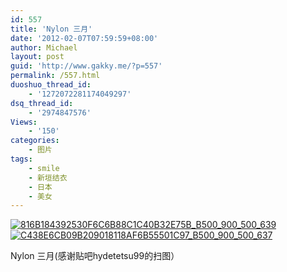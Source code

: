```yaml
---
id: 557
title: 'Nylon 三月'
date: '2012-02-07T07:59:59+08:00'
author: Michael
layout: post
guid: 'http://www.gakky.me/?p=557'
permalink: /557.html
duoshuo_thread_id:
    - '1272072281174049297'
dsq_thread_id:
    - '2974847576'
Views:
    - '150'
categories:
    - 图片
tags:
    - smile
    - 新垣结衣
    - 日本
    - 美女
---
```


[![816B184392530F6C6B88C1C40B32E75B_B500_900_500_639](http://www.yui-aragaki.org/wp-content/uploads/img/816B184392530F6C6B88C1C40B32E75B_B500_900_500_639.jpeg)](http://www.yui-aragaki.org/wp-content/uploads/img/816B184392530F6C6B88C1C40B32E75B_B1280_1280_800_1023.jpeg) [![C438E6CB09B209018118AF6B55501C97_B500_900_500_637](http://www.yui-aragaki.org/wp-content/uploads/img/C438E6CB09B209018118AF6B55501C97_B500_900_500_637.jpeg)](http://www.yui-aragaki.org/wp-content/uploads/img/C438E6CB09B209018118AF6B55501C97_B1280_1280_802_1023.jpeg)

 Nylon 三月(感谢贴吧hydetetsu99的扫图）